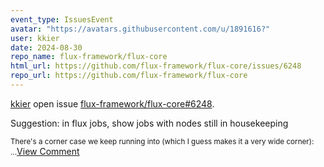 ```yaml
---
event_type: IssuesEvent
avatar: "https://avatars.githubusercontent.com/u/1891616?"
user: kkier
date: 2024-08-30
repo_name: flux-framework/flux-core
html_url: https://github.com/flux-framework/flux-core/issues/6248
repo_url: https://github.com/flux-framework/flux-core
---
```


<a href='https://github.com/kkier' target='_blank'>kkier</a> open issue <a href='https://github.com/flux-framework/flux-core/issues/6248' target='_blank'>flux-framework/flux-core#6248</a>.

<p>Suggestion: in flux jobs, show jobs with nodes still in housekeeping</p><small>There's a corner case we keep running into (which I guess makes it a very wide corner):...</small><a href='https://github.com/flux-framework/flux-core/issues/6248' target='_blank'>View Comment</a>